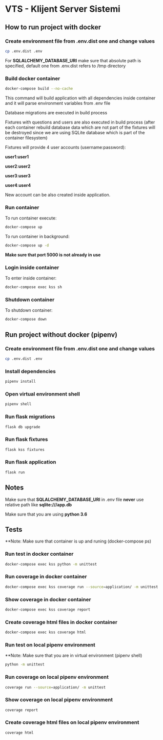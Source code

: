 # VTS - Klijent Server Sistemi

## How to run project with docker

### Create environment file from .env.dist one and change values
```bash
cp .env.dist .env
```
For **SQLALCHEMY_DATABASE_URI** make sure that absolute path is specified, default one from .env.dist refers to /tmp directory

### Build docker container
```bash
docker-compose build --no-cache
```
This command will build application with all dependencies inside container and it will parse environment variables from .env file

Database migrations are executed in build process

Fixtures with questions and users are also executed in build process (after each container rebuild database data which are not part of the fixtures will be destroyed since we are using SQLite database which is part of the container filesystem)

Fixtures will provide 4 user accounts (username:password):

**user1**:**user1**

**user2**:**user2**

**user3**:**user3**

**user4**:**user4**

New account can be also created inside application.

### Run container
To run container execute:
```bash
docker-compose up
```
To run container in background:
```bash
docker-compose up -d
```

**Make sure that port 5000 is not already in use**

### Login inside container
To enter inside container:
```bash
docker-compose exec kss sh
```

### Shutdown container
To shutdown container:
```bash
docker-compose down
```

## Run project without docker (pipenv)

### Create environment file from .env.dist one and change values
```bash
cp .env.dist .env
```

### Install dependencies
```bash
pipenv install
```

### Open virtual environment shell
```bash
pipenv shell
```

### Run flask migrations
```bash
flask db upgrade
```

### Run flask fixtures
```bash
flask kss fixtures
```

### Run flask application
```bash
flask run
```

## Notes
Make sure that **SQLALCHEMY_DATABASE_URI** in .env file **never** use relative path like **sqlite:///app.db**

Make sure that you are using **python 3.6**

## Tests
**Note: Make sure that container is up and runing (docker-compose ps)
### Run test in docker container
```bash
docker-compose exec kss python -m unittest
```
### Run coverage in docker container
```bash
docker-compose exec kss coverage run --source=application/ -m unittest
```

### Show coverage in docker container
```bash
docker-compose exec kss coverage report
```

### Create coverage html files in docker container
```bash
docker-compose exec kss coverage html
```

### Run test on local pipenv environment
**Note: Make sure that you are in virtual environment (pipenv shell)
```bash
python -m unittest
```

### Run coverage on local pipenv environment
```bash
coverage run --source=application/ -m unittest
```

### Show coverage on local pipenv environment
```bash
coverage report
```

### Create coverage html files on local pipenv environment
```bash
coverage html
```